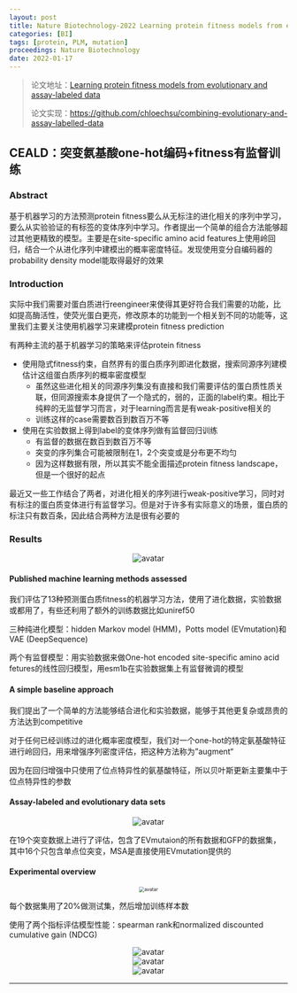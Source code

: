 ```yaml
---
layout: post
title: Nature Biotechnology-2022 Learning protein fitness models from evolutionary and assay-labeled data
categories: [BI]
tags: [protein, PLM, mutation]
proceedings: Nature Biotechnology
date: 2022-01-17
---
```


> 论文地址：[Learning protein fitness models from evolutionary and assay-labeled data](https://www.nature.com/articles/s41587-021-01146-5)
>
> 论文实现：<https://github.com/chloechsu/combining-evolutionary-and-assay-labelled-data>
>

## CEALD：突变氨基酸one-hot编码+fitness有监督训练

### Abstract

基于机器学习的方法预测protein fitness要么从无标注的进化相关的序列中学习，要么从实验验证的有标签的变体序列中学习。作者提出一个简单的组合方法能够超过其他更精致的模型。主要是在site-specific amino acid features上使用岭回归，结合一个从进化序列中建模出的概率密度特征。发现使用变分自编码器的probability density model能取得最好的效果

### Introduction

实际中我们需要对蛋白质进行reengineer来使得其更好符合我们需要的功能，比如提高酶活性，使荧光蛋白更亮，修改原本的功能到一个相关到不同的功能等，这里我们主要关注使用机器学习来建模protein fitness prediction

有两种主流的基于机器学习的策略来评估protein fitness

- 使用隐式fitness约束，自然界有的蛋白质序列即进化数据，搜索同源序列建模估计这组蛋白质序列的概率密度模型
  - 虽然这些进化相关的同源序列集没有直接和我们需要评估的蛋白质性质关联，但同源搜索本身提供了一个隐式的，弱的，正面的label约束。相比于纯粹的无监督学习而言，对于learning而言是有weak-positive相关的
  - 训练这样的case需要数百到数百万不等
- 使用在实验数据上得到label的变体序列做有监督回归训练
  - 有监督的数据在数百到数百万不等
  - 突变的序列集合可能被限制在1，2个突变或是分布更不均匀
  - 因为这样数据有限，所以其实不能全面描述protein fitness landscape，但是一个很好的起点

最近又一些工作结合了两者，对进化相关的序列进行weak-positive学习，同时对有标注的蛋白质变体进行有监督学习。但是对于许多有实际意义的场景，蛋白质的标注只有数百条，因此结合两种方法是很有必要的

### Results

<div align="center" style="float:center"><img src="https://blog-img-1259433191.cos.ap-shanghai.myqcloud.com/CEALD/fig1.png" alt="avatar" style="zoom:100%;" /></div>

#### Published machine learning methods assessed

我们评估了13种预测蛋白质fitness的机器学习方法，使用了进化数据，实验数据或都用了，有些还利用了额外的训练数据比如uniref50

三种纯进化模型：hidden Markov model (HMM)，Potts model (EVmutation)和VAE (DeepSequence)

两个有监督模型：用实验数据来做One-hot encoded site-specific amino acid fetures的线性回归模型，用esm1b在实验数据集上有监督微调的模型

#### A simple baseline approach

我们提出了一个简单的方法能够结合进化和实验数据，能够于其他更复杂或昂贵的方法达到competitive

对于任何已经训练过的进化概率密度模型，我们对一个one-hot的特定氨基酸特征进行岭回归，用来增强序列密度评估，把这种方法称为”augment“

因为在回归增强中只使用了位点特异性的氨基酸特征，所以贝叶斯更新主要集中于位点特异性的参数

#### Assay-labeled and evolutionary data sets

<div align="center" style="float:center"><img src="https://blog-img-1259433191.cos.ap-shanghai.myqcloud.com/CEALD/fig2.png" alt="avatar" style="zoom:100%;" /></div>

在19个突变数据上进行了评估，包含了EVmutaion的所有数据和GFP的数据集，其中16个只包含单点位突变，MSA是直接使用EVmutation提供的

#### Experimental overview

<div align="center" style="float:center"><img src="https://blog-img-1259433191.cos.ap-shanghai.myqcloud.com/CEALD/fig3.png" alt="avatar" style="zoom:60%;" /></div>

每个数据集用了20%做测试集，然后增加训练样本数

使用了两个指标评估模型性能：spearman rank和normalized discounted cumulative gain (NDCG)

<div align="center" style="float:center"><img src="https://blog-img-1259433191.cos.ap-shanghai.myqcloud.com/CEALD/fig4.png" alt="avatar" style="zoom:100%;" /></div>

<div align="center" style="float:center"><img src="https://blog-img-1259433191.cos.ap-shanghai.myqcloud.com/CEALD/fig5.png" alt="avatar" style="zoom:100%;" /></div>

<div align="center" style="float:center"><img src="https://blog-img-1259433191.cos.ap-shanghai.myqcloud.com/CEALD/fig6.png" alt="avatar" style="zoom:100%;" /></div>

<HR align=left color=#987cb9 SIZE=1>